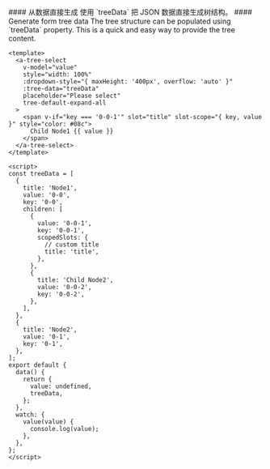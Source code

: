 <cn>
#### 从数据直接生成
使用 `treeData` 把 JSON 数据直接生成树结构。
</cn>

<us>
#### Generate form tree data
The tree structure can be populated using `treeData` property. This is a quick and easy way to provide the tree content.
</us>

```vue
<template>
  <a-tree-select
    v-model="value"
    style="width: 100%"
    :dropdown-style="{ maxHeight: '400px', overflow: 'auto' }"
    :tree-data="treeData"
    placeholder="Please select"
    tree-default-expand-all
  >
    <span v-if="key === '0-0-1'" slot="title" slot-scope="{ key, value }" style="color: #08c">
      Child Node1 {{ value }}
    </span>
  </a-tree-select>
</template>

<script>
const treeData = [
  {
    title: 'Node1',
    value: '0-0',
    key: '0-0',
    children: [
      {
        value: '0-0-1',
        key: '0-0-1',
        scopedSlots: {
          // custom title
          title: 'title',
        },
      },
      {
        title: 'Child Node2',
        value: '0-0-2',
        key: '0-0-2',
      },
    ],
  },
  {
    title: 'Node2',
    value: '0-1',
    key: '0-1',
  },
];
export default {
  data() {
    return {
      value: undefined,
      treeData,
    };
  },
  watch: {
    value(value) {
      console.log(value);
    },
  },
};
</script>
```
